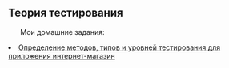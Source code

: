 <h2>Теория тестирования</h2>
<ul>Мои домашние задания:</ul>
<li><a href="https://docs.google.com/spreadsheets/d/1LoSyDDuOGX06CR5K3aCU5YhNNiRjaEPE9SHhuH3dwmE/edit?usp=sharing">Определение методов, типов и уровней тестирования для приложения интернет-магазин</a></li>
